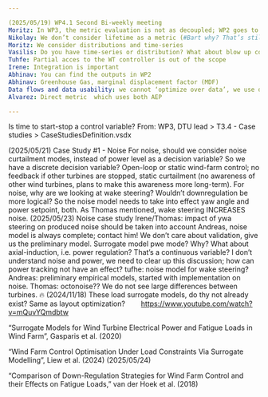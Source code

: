 ```yaml
---

(2025/05/19) WP4.1 Second Bi-weekly meeting
Moritz: In WP3, the metric evaluation is not as decoupled; WP2 goes to WP3
Nikolay: We don’t consider lifetime as a metric (#Bart why? That’s still a metric, right?)
Moritz: We consider distributions and time-series
Vasilis: Do you have time-series or distribution? What about blow up complexity?
Tuhfe: Partial acces to the WT controller is out of the scope
Irene: Integration is important
Abhinav: You can find the outputs in WP2
Abhinav: Greenhouse Gas, marginal displacement factor (MDF)
Data flows and data usability: we cannot ‘optimize over data’, we use data to tune our models.
Alvarez: Direct metric  which uses both AEP 

---
```


Is time to start-stop a control variable? From: WP3, DTU lead > T3.4 - Case studies > CaseStudiesDefinition.vsdx 

(2025/05/21) Case Study #1 - Noise
For noise, should we consider noise curtailment modes, instead of power level as a decision variable? So we have a discrete decision variable?
Open-loop or static wind-farm control; no feedback if other turbines are stopped, static curtailment (no awareness of other wind turbines, plans to make this awareness more long-term).
For noise, why are we looking at wake steering? Wouldn’t downregulation be more logical? So the noise model needs to take into effect yaw angle and power setpoint, both.
As Thomas mentioned, wake steering INCREASES noise.
(2025/05/23) Noise case study
Irene/Thomas: impact of ywa steering on produced noise should be taken into account
Andreas, noise model is always complete; contact him! We don’t care about validation, give us the preliminary model.
Surrogate model pwe mode? Why? What about axial-induction, i.e. power regulation? That’s a continuous variable?
I don’t understand noise and power, we need to clear up this discussion; how can power tracking not have an effect?
tufhe: noise model for wake steering?
Andreas: preliminary empirical models, started with implementation on noise.
Thomas: octonoise?? We do not see large differences between turbines. 
🔥 (2024/11/18) These load surrogate models, do thy not already exist? Same as layout optimization?
  https://www.youtube.com/watch?v=mQuvYQmdbtw



“Surrogate Models for Wind Turbine Electrical Power and Fatigue Loads in Wind Farm”, Gasparis et al. (2020)

“Wind Farm Control Optimisation Under Load Constraints Via Surrogate Modelling”, Liew et al. (2024)
(2025/05/24) 

“Comparison of Down-Regulation Strategies for Wind Farm Control and their Effects on Fatigue Loads,” van der Hoek et al. (2018)